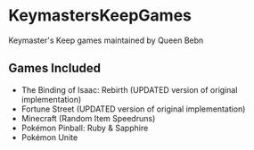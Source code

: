 # KeymastersKeepGames
Keymaster's Keep games maintained by Queen Bebn
## Games Included
* The Binding of Isaac: Rebirth (UPDATED version of original implementation)
* Fortune Street (UPDATED version of original implementation)
* Minecraft (Random Item Speedruns)
* Pokémon Pinball: Ruby & Sapphire
* Pokémon Unite
